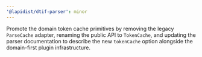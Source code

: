```yaml
---
'@lapidist/dtif-parser': minor
---
```


Promote the domain token cache primitives by removing the legacy `ParseCache` adapter, renaming the public API to `TokenCache`,
and updating the parser documentation to describe the new `tokenCache` option alongside the domain-first plugin infrastructure.
